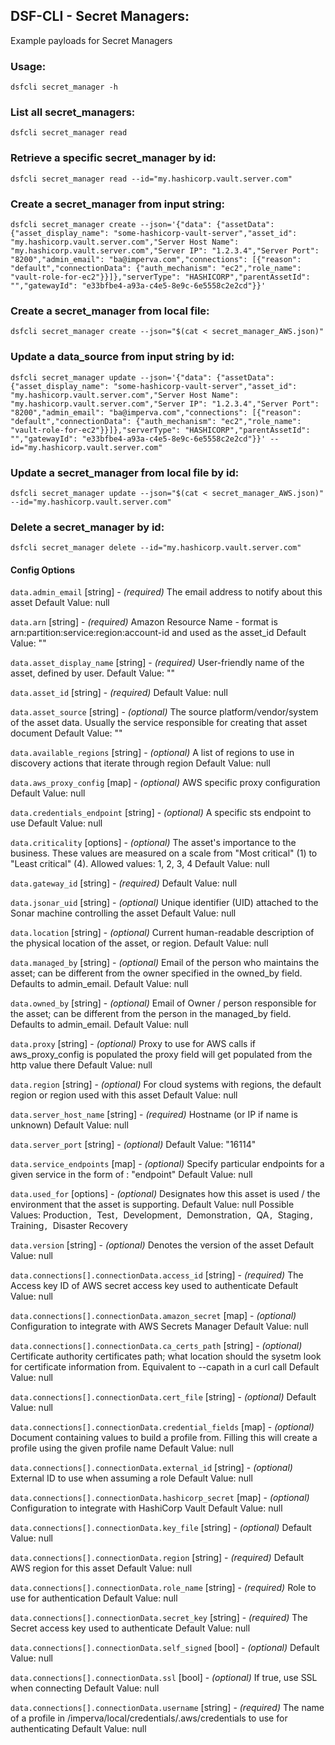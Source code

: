 ## DSF-CLI - Secret Managers:
Example payloads for Secret Managers

### Usage:
`dsfcli secret_manager -h`

### List all secret_managers:
`dsfcli secret_manager read`

### Retrieve a specific secret_manager by id:
`dsfcli secret_manager read --id="my.hashicorp.vault.server.com"`

### Create a secret_manager from input string:
`dsfcli secret_manager create --json='{"data": {"assetData": {"asset_display_name": "some-hashicorp-vault-server","asset_id": "my.hashicorp.vault.server.com","Server Host Name": "my.hashicorp.vault.server.com","Server IP": "1.2.3.4","Server Port": "8200","admin_email": "ba@imperva.com","connections": [{"reason": "default","connectionData": {"auth_mechanism": "ec2","role_name": "vault-role-for-ec2"}}]},"serverType": "HASHICORP","parentAssetId": "","gatewayId": "e33bfbe4-a93a-c4e5-8e9c-6e5558c2e2cd"}}'`

### Create a secret_manager from local file:
`dsfcli secret_manager create --json="$(cat < secret_manager_AWS.json)"`

### Update a data_source from input string by id:
`dsfcli secret_manager update --json='{"data": {"assetData": {"asset_display_name": "some-hashicorp-vault-server","asset_id": "my.hashicorp.vault.server.com","Server Host Name": "my.hashicorp.vault.server.com","Server IP": "1.2.3.4","Server Port": "8200","admin_email": "ba@imperva.com","connections": [{"reason": "default","connectionData": {"auth_mechanism": "ec2","role_name": "vault-role-for-ec2"}}]},"serverType": "HASHICORP","parentAssetId": "","gatewayId": "e33bfbe4-a93a-c4e5-8e9c-6e5558c2e2cd"}}' --id="my.hashicorp.vault.server.com"`

### Update a secret_manager from local file by id:
`dsfcli secret_manager update --json="$(cat < secret_manager_AWS.json)" --id="my.hashicorp.vault.server.com"`

### Delete a secret_manager by id:
`dsfcli secret_manager delete --id="my.hashicorp.vault.server.com"`

#### Config Options ####

`data.admin_email` [string] - _(required)_ The email address to notify about this asset Default Value: null

`data.arn` [string] - _(required)_ Amazon Resource Name - format is arn:partition:service:region:account-id and used as the asset_id Default Value: ""

`data.asset_display_name` [string] - _(required)_ User-friendly name of the asset, defined by user. Default Value: ""

`data.asset_id` [string] - _(required)_  Default Value: null

`data.asset_source` [string] - _(optional)_ The source platform/vendor/system of the asset data. Usually the service responsible for creating that asset document Default Value: ""

`data.available_regions` [string] - _(optional)_ A list of regions to use in discovery actions that iterate through region Default Value: null

`data.aws_proxy_config` [map] - _(optional)_ AWS specific proxy configuration Default Value: null

`data.credentials_endpoint` [string] - _(optional)_ A specific sts endpoint to use Default Value: null

`data.criticality` [options] - _(optional)_ The asset's importance to the business. These values are measured on a scale from "Most critical" (1) to "Least critical" (4). Allowed values: 1, 2, 3, 4 Default Value: null

`data.gateway_id` [string] - _(required)_  Default Value: null

`data.jsonar_uid` [string] - _(optional)_ Unique identifier (UID) attached to the Sonar machine controlling the asset Default Value: null

`data.location` [string] - _(optional)_ Current human-readable description of the physical location of the asset, or region. Default Value: null

`data.managed_by` [string] - _(optional)_ Email of the person who maintains the asset; can be different from the owner specified in the owned_by field. Defaults to admin_email. Default Value: null

`data.owned_by` [string] - _(optional)_ Email of Owner / person responsible for the asset; can be different from the person in the managed_by field. Defaults to admin_email. Default Value: null

`data.proxy` [string] - _(optional)_ Proxy to use for AWS calls if aws_proxy_config is populated the proxy field will get populated from the http value there Default Value: null

`data.region` [string] - _(optional)_ For cloud systems with regions, the default region or region used with this asset Default Value: null

`data.server_host_name` [string] - _(required)_ Hostname (or IP if name is unknown) Default Value: null

`data.server_port` [string] - _(optional)_  Default Value: "16114"

`data.service_endpoints` [map] - _(optional)_ Specify particular endpoints for a given service in the form of <service name>: "endpoint" Default Value: null

`data.used_for` [options] - _(optional)_ Designates how this asset is used / the environment that the asset is supporting. Default Value: null Possible Values: Production`, `Test`, `Development`, `Demonstration`, `QA`, `Staging`, `Training`, `Disaster Recovery

`data.version` [string] - _(optional)_ Denotes the version of the asset Default Value: null

`data.connections[].connectionData.access_id` [string] - _(required)_ The Access key ID of AWS secret access key used to authenticate Default Value: null

`data.connections[].connectionData.amazon_secret` [map] - _(optional)_ Configuration to integrate with AWS Secrets Manager Default Value: null

`data.connections[].connectionData.ca_certs_path` [string] - _(optional)_ Certificate authority certificates path; what location should the sysetm look for certificate information from. Equivalent to --capath in a curl call Default Value: null

`data.connections[].connectionData.cert_file` [string] - _(optional)_  Default Value: null

`data.connections[].connectionData.credential_fields` [map] - _(optional)_ Document containing values to build a profile from. Filling this will create a profile using the given profile name Default Value: null

`data.connections[].connectionData.external_id` [string] - _(optional)_ External ID to use when assuming a role Default Value: null

`data.connections[].connectionData.hashicorp_secret` [map] - _(optional)_ Configuration to integrate with HashiCorp Vault Default Value: null

`data.connections[].connectionData.key_file` [string] - _(optional)_  Default Value: null

`data.connections[].connectionData.region` [string] - _(required)_ Default AWS region for this asset Default Value: null

`data.connections[].connectionData.role_name` [string] - _(required)_ Role to use for authentication Default Value: null

`data.connections[].connectionData.secret_key` [string] - _(required)_ The Secret access key used to authenticate Default Value: null

`data.connections[].connectionData.self_signed` [bool] - _(optional)_  Default Value: null

`data.connections[].connectionData.ssl` [bool] - _(optional)_ If true, use SSL when connecting Default Value: null

`data.connections[].connectionData.username` [string] - _(required)_ The name of a profile in /imperva/local/credentials/.aws/credentials to use for authenticating Default Value: null
